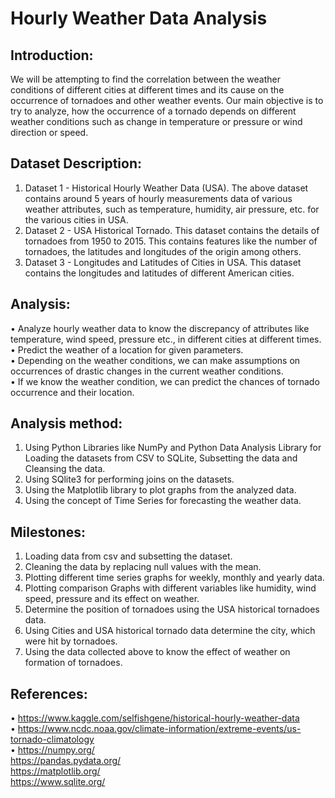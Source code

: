 # Hourly Weather Data Analysis

## Introduction: 
We will be attempting to find the correlation between the weather conditions of different cities at different times and its cause on the occurrence of tornadoes and other weather events. Our main objective is to try to analyze, how the occurrence of a tornado depends on different weather conditions such as change in temperature or pressure or wind direction or speed.

## Dataset Description:
1.	Dataset 1 - Historical Hourly Weather Data (USA). The above dataset contains around 5 years of hourly measurements data of various weather attributes, such as temperature, humidity, air pressure, etc. for the various cities in USA. 
2.	Dataset 2 - USA Historical Tornado. This dataset contains the details of tornadoes from 1950 to 2015. This contains features like the number of tornadoes, the latitudes and longitudes of the origin among others. 
3.	Dataset 3 - Longitudes and Latitudes of Cities in USA. This dataset contains the longitudes and latitudes of different American cities. 

## Analysis:
•	Analyze hourly weather data to know the discrepancy of attributes like temperature, wind speed, pressure etc., in different cities at different times.<br />
•	Predict the weather of a location for given parameters. <br />
•	Depending on the weather conditions, we can make assumptions on occurrences of drastic changes in the current weather conditions. <br />
•	If we know the weather condition, we can predict the chances of tornado occurrence and their location. 

## Analysis method:
1.	Using Python Libraries like NumPy and Python Data Analysis Library for Loading the datasets from CSV to SQLite, Subsetting the data and Cleansing the data.
2.	Using SQlite3 for performing joins on the datasets.
3.	Using the Matplotlib library to plot graphs from the analyzed data.
4.	Using the concept of Time Series for forecasting the weather data.

## Milestones:
1.	Loading data from csv and subsetting the dataset.
2.	Cleaning the data by replacing null values with the mean.
3.	Plotting different time series graphs for weekly, monthly and yearly data.
4.	Plotting comparison Graphs with different variables like humidity, wind speed, pressure and its effect on weather.
5.	Determine the position of tornadoes using the USA historical tornadoes data.
6.	Using Cities and USA historical tornado data determine the city, which were hit by tornadoes.
7.	Using the data collected above to know the effect of weather on formation of tornadoes.

## References:
•	https://www.kaggle.com/selfishgene/historical-hourly-weather-data<br />
•	https://www.ncdc.noaa.gov/climate-information/extreme-events/us-tornado-climatology<br />
•	https://numpy.org/  <br />https://pandas.pydata.org/  <br />https://matplotlib.org/  <br />https://www.sqlite.org/ 
